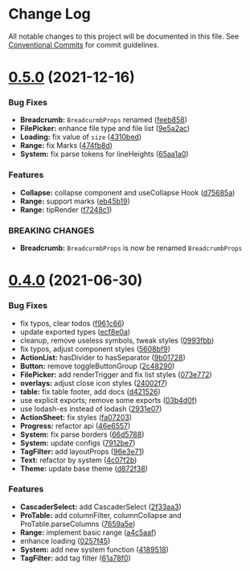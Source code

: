 # Change Log

All notable changes to this project will be documented in this file.
See [Conventional Commits](https://conventionalcommits.org) for commit guidelines.

# [0.5.0](https://github.com/alibaba/rex-design/compare/@rexd/core@0.4.0...@rexd/core@0.5.0) (2021-12-16)


### Bug Fixes

* **Breadcrumb:** `BreadcurmbProps` renamed ([feeb858](https://github.com/alibaba/rex-design/commit/feeb858be8f7f7d6f851081217fa4cc6e239fd66))
* **FilePicker:** enhance file type and file list ([9e5a2ac](https://github.com/alibaba/rex-design/commit/9e5a2ace4535d6dd86a120bb17e35788e062a09e))
* **Loading:** fix value of `size` ([4310bed](https://github.com/alibaba/rex-design/commit/4310bedad8ba083ca2dc067f23533f55584889ff))
* **Range:** fix Marks ([474fb8d](https://github.com/alibaba/rex-design/commit/474fb8d2fb42396dfe4c3eea947a380687a60cbc))
* **System:** fix parse tokens for lineHeights ([65aa1a0](https://github.com/alibaba/rex-design/commit/65aa1a05b2be1cd4872626ff6c43874ab72a7657))


### Features

* **Collapse:** collapse component and useCollapse Hook ([d75685a](https://github.com/alibaba/rex-design/commit/d75685a14a0b09d9a5150e8115d7638265f21cfc))
* **Range:** support marks ([eb45b19](https://github.com/alibaba/rex-design/commit/eb45b19e3cde7d4d6ae9a12b237f61dac1d1ed1b))
* **Range:** tipRender ([f7248c1](https://github.com/alibaba/rex-design/commit/f7248c15b6d6960c196b2ff51a5d0b7b2699abf3))


### BREAKING CHANGES

* **Breadcrumb:** `BreadcurmbProps` is now be renamed `BreadcrumbProps`





# [0.4.0](https://github.com/alibaba/rex-design/compare/@rexd/core@0.3.0-alpha.6...@rexd/core@0.4.0) (2021-06-30)


### Bug Fixes

* fix typos, clear todos ([f961c66](https://github.com/alibaba/rex-design/commit/f961c6685fc9f99836e5b4348ecb12e2da1aafcb))
* update exported types ([ecf8e0a](https://github.com/alibaba/rex-design/commit/ecf8e0ac7919d9fc84284571d088bb95fdf9b0d8))
* cleanup, remove useless symbols, tweak styles ([0993fbb](https://github.com/alibaba/rex-design/commit/0993fbb6a9c067606c1a637953da53ce779dec9f))
* fix typos, adjust component styles ([5608bf9](https://github.com/alibaba/rex-design/commit/5608bf9c8c021adc75782864aa0761099c2236b8))
* **ActionList:** hasDivider to hasSeparator ([9b01728](https://github.com/alibaba/rex-design/commit/9b01728f4cc15d05ab1042588024b732989d6725))
* **Button:** remove toggleButtonGroup ([2c48290](https://github.com/alibaba/rex-design/commit/2c48290af560f40ade35e2d710058647b1a0593a))
* **FilePicker:** add renderTrigger and fix list styles ([073e772](https://github.com/alibaba/rex-design/commit/073e772e48d5f89a963efc287651d4144b71d4c2))
* **overlays:** adjust close icon styles ([24002f7](https://github.com/alibaba/rex-design/commit/24002f7c2668dc3d9f1c15f9585703e50409554c))
* **table:** fix table footer, add docs ([d421526](https://github.com/alibaba/rex-design/commit/d421526495d6c1992b7e3e8b44509483679c7f7e))
* use explicit exports; remove some exports ([03b4d0f](https://github.com/alibaba/rex-design/commit/03b4d0f4a8b32bfb3cc44848b439abdf85821053))
* use lodash-es instead of lodash ([2931e07](https://github.com/alibaba/rex-design/commit/2931e07e5b0d96996df8ab99ff5fdf9111e5e337))
* **ActionSheet:** fix styles ([fa07203](https://github.com/alibaba/rex-design/commit/fa072031f65dc19a938f5ae98a0b58b5b0979ac0))
* **Progress:** refactor api ([46e6557](https://github.com/alibaba/rex-design/commit/46e6557969f3b206606688bc40c74e34b5a76b24))
* **System:** fix parse borders ([66d5788](https://github.com/alibaba/rex-design/commit/66d578850b2a7e542a5bef3596fe8404cec500bb))
* **System:** update configs ([7912be7](https://github.com/alibaba/rex-design/commit/7912be73d46d88ac3d3236121c48f15bf6863bcc))
* **TagFilter:** add layoutProps ([96e3e71](https://github.com/alibaba/rex-design/commit/96e3e712d62caf1e5a8b4710611728180ec12f02))
* **Text:** refactor by system ([4c07f2b](https://github.com/alibaba/rex-design/commit/4c07f2b5f441338a8c46723407875550e4eedf8f))
* **Theme:** update base theme ([d872f38](https://github.com/alibaba/rex-design/commit/d872f38b314c16d4e571d544f2072fc43cf9c97a))


### Features

* **CascaderSelect:** add CascaderSelect ([2f33aa3](https://github.com/alibaba/rex-design/commit/2f33aa394a58859f209df3a2b30cfe651c621b79))
* **ProTable:** add columnFilter, columnCollapse and ProTable.parseColumns ([7659a5e](https://github.com/alibaba/rex-design/commit/7659a5e3fae5b91ddd00e0b9e2a6187588d9a5b1))
* **Range:** implement basic range ([a4c5aaf](https://github.com/alibaba/rex-design/commit/a4c5aafe18d075cc20c8278a0dfaba0dbf3fc85c))
* enhance loading ([0257f45](https://github.com/alibaba/rex-design/commit/0257f45186a3f5b6a4c49114e8f030eea089e488))
* **System:** add new system function ([4189518](https://github.com/alibaba/rex-design/commit/41895188bf0b77bbf8f10f3276b2ff159fca9cc8))
* **TagFilter:** add tag filter ([61a78f0](https://github.com/alibaba/rex-design/commit/61a78f079bf5cabe652c7f3dc08de8e6fafb87f9))
